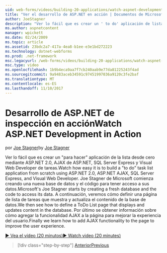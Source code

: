 ```yaml
---
uid: web-forms/videos/building-20-applications/watch-aspnet-development-in-action
title: "Ver el desarrollo de ASP.NET en acción | Documentos de Microsoft"
author: JoeStagner
description: "Ver lo fácil que es crear un ' to do' aplicación de lista desde cero mediante ASP.NET 2.0, AJAX de ASP.NET, SQL Server Express y Visual Web Developer de tareas. MIC..."
ms.author: aspnetcontent
manager: wpickett
ms.date: 02/24/2009
ms.topic: article
ms.assetid: 23bdc2a7-417a-4ea8-b1ee-e3e1bd272223
ms.technology: dotnet-webforms
ms.prod: .net-framework
msc.legacyurl: /web-forms/videos/building-20-applications/watch-aspnet-development-in-action
msc.type: video
ms.openlocfilehash: 1b9b4eca9aa7f7cb240aab9e77da81225243f4ad
ms.sourcegitcommit: 9a9483aceb34591c97451997036a9120c3fe2baf
ms.translationtype: MT
ms.contentlocale: es-ES
ms.lasthandoff: 11/10/2017
---
```

<a name="watch-aspnet-development-in-action"></a><span data-ttu-id="6de24-104">Desarrollo de ASP.NET de inspección en acción</span><span class="sxs-lookup"><span data-stu-id="6de24-104">Watch ASP.NET Development in Action</span></span>
====================
<span data-ttu-id="6de24-105">por [Joe Stagner](https://github.com/JoeStagner)</span><span class="sxs-lookup"><span data-stu-id="6de24-105">by [Joe Stagner](https://github.com/JoeStagner)</span></span>

<span data-ttu-id="6de24-106">Ver lo fácil que es crear un "para hacer" aplicación de la lista desde cero mediante ASP.NET 2.0, AJAX de ASP.NET, SQL Server Express y Visual Web Developer de tareas.</span><span class="sxs-lookup"><span data-stu-id="6de24-106">Watch how easy it is to build a "to do" task list application from scratch using ASP.NET 2.0, ASP.NET AJAX, SQL Server Express, and Visual Web Developer.</span></span> <span data-ttu-id="6de24-107">Joe Stagner de Microsoft comienza creando una nueva base de datos y el código para tener acceso a sus datos.</span><span class="sxs-lookup"><span data-stu-id="6de24-107">Microsoft's Joe Stagner starts by creating a fresh database and the code to access its data.</span></span> <span data-ttu-id="6de24-108">A continuación, veremos cómo definir una página de lista de tareas que muestra y actualiza el contenido de la base de datos.</span><span class="sxs-lookup"><span data-stu-id="6de24-108">We then see how to define a ToDo List page that displays and updates content in the database.</span></span> <span data-ttu-id="6de24-109">Por último se obtener información sobre cómo agregar la funcionalidad AJAX a la página para mejorar la experiencia del usuario.</span><span class="sxs-lookup"><span data-stu-id="6de24-109">Finally we learn how to add AJAX functionality to the page to improve the user experience.</span></span>

[<span data-ttu-id="6de24-110">&#9654; Vea el vídeo (20 minutos)</span><span class="sxs-lookup"><span data-stu-id="6de24-110">&#9654; Watch video (20 minutes)</span></span>](https://channel9.msdn.com/Blogs/ASP-NET-Site-Videos/watch-aspnet-development-in-action)

>[!div class="step-by-step"]
[<span data-ttu-id="6de24-111">Anterior</span><span class="sxs-lookup"><span data-stu-id="6de24-111">Previous</span></span>](lesson-8-working-with-the-gridview-and-formview.md)
